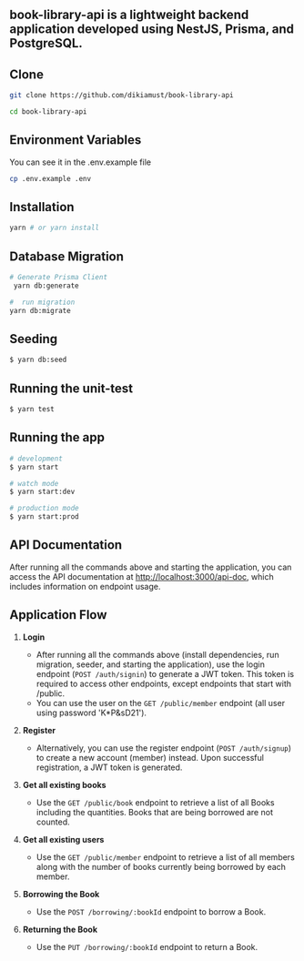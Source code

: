 ## book-library-api is a lightweight backend application developed using NestJS, Prisma, and PostgreSQL.

## Clone

```sh
git clone https://github.com/dikiamust/book-library-api

cd book-library-api
```

## Environment Variables

You can see it in the .env.example file

```sh
cp .env.example .env
```

## Installation

```sh
yarn # or yarn install
```

## Database Migration

```sh
# Generate Prisma Client
 yarn db:generate

#  run migration
yarn db:migrate

```

## Seeding

```bash
$ yarn db:seed

```

## Running the unit-test

```bash
$ yarn test

```

## Running the app

```bash
# development
$ yarn start

# watch mode
$ yarn start:dev

# production mode
$ yarn start:prod

```

## API Documentation

After running all the commands above and starting the application, you can access the API documentation at [http://localhost:3000/api-doc](http://localhost:3000/api-doc), which includes information on endpoint usage.

## Application Flow

1. **Login**

   - After running all the commands above (install dependencies, run migration, seeder, and starting the application), use the login endpoint (`POST /auth/signin`) to generate a JWT token. This token is required to access other endpoints, except endpoints that start with /public.
   - You can use the user on the `GET /public/member` endpoint (all user using password 'K\*P&sD21').

2. **Register**

   - Alternatively, you can use the register endpoint (`POST /auth/signup`) to create a new account (member) instead. Upon successful registration, a JWT token is generated.

3. **Get all existing books**

   - Use the `GET /public/book` endpoint to retrieve a list of all Books including the quantities. Books that are being borrowed are not counted.

4. **Get all existing users**

   - Use the `GET /public/member` endpoint to retrieve a list of all members along with the number of books currently being borrowed by each member.

5. **Borrowing the Book**

   - Use the `POST /borrowing/:bookId` endpoint to borrow a Book.

6. **Returning the Book**

   - Use the `PUT /borrowing/:bookId` endpoint to return a Book.
